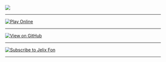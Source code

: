 <img src="https://user-images.githubusercontent.com/95459053/188047849-9df0d818-ce35-46ad-8ea4-2d373c6f523c.png">

---

[![Play Online](https://user-images.githubusercontent.com/95459053/188253736-940f12dd-d44c-4e59-b7b1-2fb5992d0abd.png)](https://www.youtube.com/watch?v=N9g1WHfZgaM&ab_channel=NotGoldArcGameplay)

---

[![View on GitHub](https://user-images.githubusercontent.com/95459053/188253738-b10d9e54-febe-415d-a217-2f9175211c25.png)](https://www.youtube.com/watch?v=N9g1WHfZgaM&ab_channel=NotGoldArcGameplay)

---

[![Subscribe to Jelix Fon](https://user-images.githubusercontent.com/95459053/188253903-7141212e-3b58-4ec1-87be-305821609546.png)](https://www.youtube.com/watch?v=N9g1WHfZgaM&ab_channel=NotGoldArcGameplay)

---
